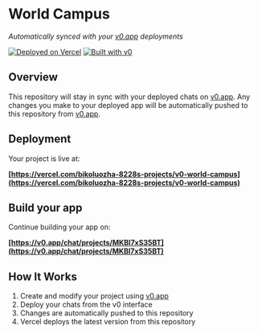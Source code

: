 # World Campus

*Automatically synced with your [v0.app](https://v0.app) deployments*

[![Deployed on Vercel](https://img.shields.io/badge/Deployed%20on-Vercel-black?style=for-the-badge&logo=vercel)](https://vercel.com/bikoluozha-8228s-projects/v0-world-campus)
[![Built with v0](https://img.shields.io/badge/Built%20with-v0.app-black?style=for-the-badge)](https://v0.app/chat/projects/MKBl7xS35BT)

## Overview

This repository will stay in sync with your deployed chats on [v0.app](https://v0.app).
Any changes you make to your deployed app will be automatically pushed to this repository from [v0.app](https://v0.app).

## Deployment

Your project is live at:

**[https://vercel.com/bikoluozha-8228s-projects/v0-world-campus](https://vercel.com/bikoluozha-8228s-projects/v0-world-campus)**

## Build your app

Continue building your app on:

**[https://v0.app/chat/projects/MKBl7xS35BT](https://v0.app/chat/projects/MKBl7xS35BT)**

## How It Works

1. Create and modify your project using [v0.app](https://v0.app)
2. Deploy your chats from the v0 interface
3. Changes are automatically pushed to this repository
4. Vercel deploys the latest version from this repository

